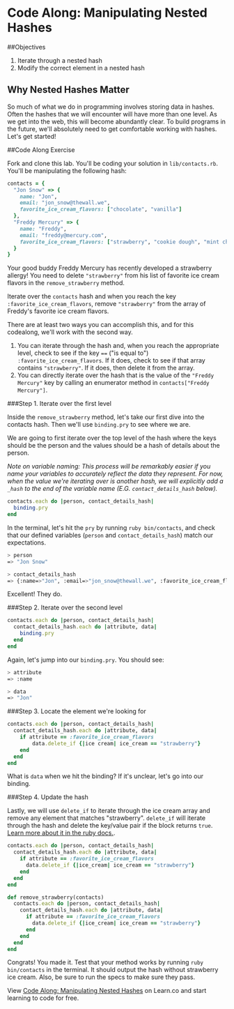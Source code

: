 # Code Along: Manipulating Nested Hashes

##Objectives

1. Iterate through a nested hash
2. Modify the correct element in a nested hash

## Why Nested Hashes Matter

So much of what we do in programming involves storing data in hashes. Often the hashes that we will encounter will have more than one level. As we get into the web, this will become abundantly clear. To build programs in the future, we'll absolutely need to get comfortable working with hashes. Let's get started!


##Code Along Exercise

Fork and clone this lab. You'll be coding your solution in `lib/contacts.rb`. You'll be manipulating the following hash:

```ruby
contacts = {
  "Jon Snow" => {
    name: "Jon",
    email: "jon_snow@thewall.we",
    favorite_ice_cream_flavors: ["chocolate", "vanilla"]
  },
  "Freddy Mercury" => {
    name: "Freddy",
    email: "freddy@mercury.com",
    favorite_ice_cream_flavors: ["strawberry", "cookie dough", "mint chip"]
  }
}
```

Your good buddy Freddy Mercury has recently developed a strawberry allergy! You need to delete `"strawberry"` from his list of favorite ice cream flavors in the `remove_strawberry` method.

Iterate over the `contacts` hash and when you reach the key `:favorite_ice_cream_flavors`, remove `"strawberry"` from the array of Freddy's favorite ice cream flavors.

There are at least two ways you can accomplish this, and for this codealong, we'll work with the second way.
  1. You can iterate through the hash and, when you reach the appropriate level, check to see if the key `==` ("is equal to") `:favorite_ice_cream_flavors`. If it does, check to see if that array contains `"strawberry"`. If it does, then delete it from the array.
  2. You can directly iterate over the hash that is the value of the `"Freddy Mercury"` key by calling an enumerator method in `contacts["Freddy Mercury"]`.  

###Step 1. Iterate over the first level

Inside the `remove_strawberry` method, let's take our first dive into the contacts hash. Then we'll use `binding.pry` to see where we are.

We are going to first iterate over the top level of the hash where the keys should be the person and the values should be a hash of details about the person.

*Note on variable naming: This process will be remarkably easier if you name your variables to accurately reflect the data they represent. For now, when the value we're iterating over is another hash, we will explicitly add a `_hash` to the end of the variable name (E.G. `contact_details_hash` below).*

```ruby
contacts.each do |person, contact_details_hash|
  binding.pry
end
```

In the terminal, let's hit the `pry` by running `ruby bin/contacts`, and check that our defined variables (`person` and `contact_details_hash`) match our expectations.

```bash
> person
=> "Jon Snow"

> contact_details_hash
=> {:name=>"Jon", :email=>"jon_snow@thewall.we", :favorite_ice_cream_flavors=>["chocolate", "vanilla"]}
```

Excellent! They do.

###Step 2. Iterate over the second level

```ruby
contacts.each do |person, contact_details_hash|
  contact_details_hash.each do |attribute, data|
    binding.pry
  end
end
```

Again, let's jump into our `binding.pry`. You should see:

```bash
> attribute
=> :name

> data
=> "Jon"
```

###Step 3. Locate the element we're looking for

```ruby
contacts.each do |person, contact_details_hash|
  contact_details_hash.each do |attribute, data|
    if attribute == :favorite_ice_cream_flavors
        data.delete_if {|ice cream| ice_cream == "strawberry"}
    end
  end
end
```

What is `data` when we hit the binding? If it's unclear, let's go into our binding.

###Step 4. Update the hash

Lastly, we will use `delete_if` to iterate through the ice cream array and remove any element that matches "strawberry". `delete_if` will iterate through the hash and delete the key/value pair if the block returns `true`. [Learn more about it in the ruby docs.](http://ruby-doc.org/core-1.9.3/Hash.html#method-i-delete_if).

```ruby
contacts.each do |person, contact_details_hash|
  contact_details_hash.each do |attribute, data|
    if attribute == :favorite_ice_cream_flavors
      data.delete_if {|ice_cream| ice_cream == "strawberry"}
    end
  end
end
```

```ruby
def remove_strawberry(contacts)
  contacts.each do |person, contact_details_hash|
    contact_details_hash.each do |attribute, data|
      if attribute == :favorite_ice_cream_flavors
        data.delete_if {|ice_cream| ice_cream == "strawberry"}
      end
    end
  end
end
```

Congrats! You made it. Test that your method works by running `ruby bin/contacts` in the terminal. It should output the hash without strawberry ice cream. Also, be sure to run the specs to make sure they pass.


<p data-visibility='hidden'>View <a href='https://learn.co/lessons/nested-hash-iteration-code-along' title='Code Along: Manipulating Nested Hashes'>Code Along: Manipulating Nested Hashes</a> on Learn.co and start learning to code for free.</p>
